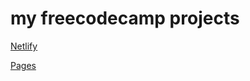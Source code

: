 # my freecodecamp projects

[Netlify](https://missys-fcc-projects.netlify.app)

[Pages](https://mtdowner.github.io/myfreecodecamp/)
